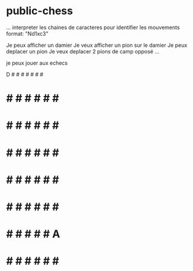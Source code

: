 # public-chess

...
interpreter les chaines de caracteres pour identifier les mouvements format: "Nd1xc3"

Je peux afficher un damier
Je veux afficher un pion sur le damier
Je peux deplacer un pion
Je veux deplacer 2 pions de camp opposé
...

je peux jouer aux echecs

D # # # # # # #
# # # # # # # #
# # # # # # # #
# # # # # # # #
# # # # # # # #
# # # # # # # #
# # # # # # A #
# # # # # # # #
